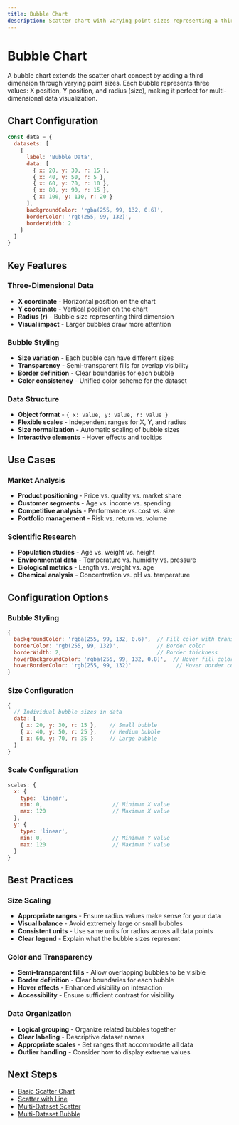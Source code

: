 ```yaml
---
title: Bubble Chart
description: Scatter chart with varying point sizes representing a third dimension
---
```


# Bubble Chart

A bubble chart extends the scatter chart concept by adding a third dimension through varying point sizes. Each bubble represents three values: X position, Y position, and radius (size), making it perfect for multi-dimensional data visualization.

<script setup>
import BubbleChartExample from '../components/BubbleChartExample.vue'
</script>

<BubbleChartExample />

## Chart Configuration

```javascript
const data = {
  datasets: [
    {
      label: 'Bubble Data',
      data: [
        { x: 20, y: 30, r: 15 },
        { x: 40, y: 50, r: 5 },
        { x: 60, y: 70, r: 10 },
        { x: 80, y: 90, r: 15 },
        { x: 100, y: 110, r: 20 }
      ],
      backgroundColor: 'rgba(255, 99, 132, 0.6)',
      borderColor: 'rgb(255, 99, 132)',
      borderWidth: 2
    }
  ]
}
```

## Key Features

### **Three-Dimensional Data**
- **X coordinate** - Horizontal position on the chart
- **Y coordinate** - Vertical position on the chart
- **Radius (r)** - Bubble size representing third dimension
- **Visual impact** - Larger bubbles draw more attention

### **Bubble Styling**
- **Size variation** - Each bubble can have different sizes
- **Transparency** - Semi-transparent fills for overlap visibility
- **Border definition** - Clear boundaries for each bubble
- **Color consistency** - Unified color scheme for the dataset

### **Data Structure**
- **Object format** - `{ x: value, y: value, r: value }`
- **Flexible scales** - Independent ranges for X, Y, and radius
- **Size normalization** - Automatic scaling of bubble sizes
- **Interactive elements** - Hover effects and tooltips

## Use Cases

### **Market Analysis**
- **Product positioning** - Price vs. quality vs. market share
- **Customer segments** - Age vs. income vs. spending
- **Competitive analysis** - Performance vs. cost vs. size
- **Portfolio management** - Risk vs. return vs. volume

### **Scientific Research**
- **Population studies** - Age vs. weight vs. height
- **Environmental data** - Temperature vs. humidity vs. pressure
- **Biological metrics** - Length vs. weight vs. age
- **Chemical analysis** - Concentration vs. pH vs. temperature

## Configuration Options

### **Bubble Styling**
```javascript
{
  backgroundColor: 'rgba(255, 99, 132, 0.6)',  // Fill color with transparency
  borderColor: 'rgb(255, 99, 132)',            // Border color
  borderWidth: 2,                              // Border thickness
  hoverBackgroundColor: 'rgba(255, 99, 132, 0.8)',  // Hover fill color
  hoverBorderColor: 'rgb(255, 99, 132)'              // Hover border color
}
```

### **Size Configuration**
```javascript
{
  // Individual bubble sizes in data
  data: [
    { x: 20, y: 30, r: 15 },    // Small bubble
    { x: 40, y: 50, r: 25 },    // Medium bubble
    { x: 60, y: 70, r: 35 }     // Large bubble
  ]
}
```

### **Scale Configuration**
```javascript
scales: {
  x: {
    type: 'linear',
    min: 0,                      // Minimum X value
    max: 120                     // Maximum X value
  },
  y: {
    type: 'linear',
    min: 0,                      // Minimum Y value
    max: 120                     // Maximum Y value
  }
}
```

## Best Practices

### **Size Scaling**
- **Appropriate ranges** - Ensure radius values make sense for your data
- **Visual balance** - Avoid extremely large or small bubbles
- **Consistent units** - Use same units for radius across all data points
- **Clear legend** - Explain what the bubble sizes represent

### **Color and Transparency**
- **Semi-transparent fills** - Allow overlapping bubbles to be visible
- **Border definition** - Clear boundaries for each bubble
- **Hover effects** - Enhanced visibility on interaction
- **Accessibility** - Ensure sufficient contrast for visibility

### **Data Organization**
- **Logical grouping** - Organize related bubbles together
- **Clear labeling** - Descriptive dataset names
- **Appropriate scales** - Set ranges that accommodate all data
- **Outlier handling** - Consider how to display extreme values

## Next Steps

- [Basic Scatter Chart](/chartjs/scatter-charts/)
- [Scatter with Line](/chartjs/scatter-charts/with-line)
- [Multi-Dataset Scatter](/chartjs/scatter-charts/multi-dataset)
- [Multi-Dataset Bubble](/chartjs/scatter-charts/multi-bubble)

